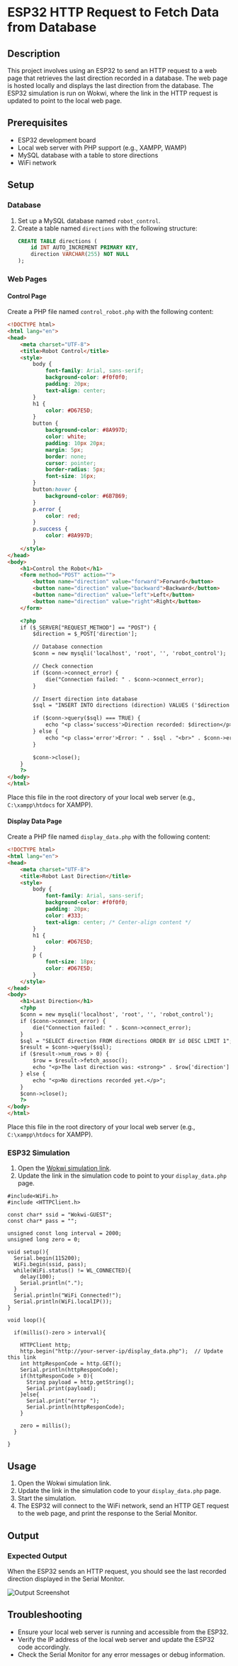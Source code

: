 # ESP32 HTTP Request to Fetch Data from Database

## Description

This project involves using an ESP32 to send an HTTP request to a web page that retrieves the last direction recorded in a database. The web page is hosted locally and displays the last direction from the database. The ESP32 simulation is run on Wokwi, where the link in the HTTP request is updated to point to the local web page.

## Prerequisites

- ESP32 development board
- Local web server with PHP support (e.g., XAMPP, WAMP)
- MySQL database with a table to store directions
- WiFi network

## Setup

### Database

1. Set up a MySQL database named `robot_control`.
2. Create a table named `directions` with the following structure:
   ```sql
   CREATE TABLE directions (
       id INT AUTO_INCREMENT PRIMARY KEY,
       direction VARCHAR(255) NOT NULL
   );
   ```

### Web Pages

#### Control Page

Create a PHP file named `control_robot.php` with the following content:
```html
<!DOCTYPE html>
<html lang="en">
<head>
    <meta charset="UTF-8">
    <title>Robot Control</title>
    <style>
        body {
            font-family: Arial, sans-serif;
            background-color: #f0f0f0;
            padding: 20px;
            text-align: center;
        }
        h1 {
            color: #D67E5D; 
        }
        button {
            background-color: #8A997D; 
            color: white;
            padding: 10px 20px;
            margin: 5px;
            border: none;
            cursor: pointer;
            border-radius: 5px;
            font-size: 16px;
        }
        button:hover {
            background-color: #6B7B69; 
        }
        p.error {
            color: red;
        }
        p.success {
            color: #8A997D; 
        }
    </style>
</head>
<body>
    <h1>Control the Robot</h1>
    <form method="POST" action="">
        <button name="direction" value="forward">Forward</button>
        <button name="direction" value="backward">Backward</button>
        <button name="direction" value="left">Left</button>
        <button name="direction" value="right">Right</button>
    </form>

    <?php
    if ($_SERVER["REQUEST_METHOD"] == "POST") {
        $direction = $_POST['direction'];

        // Database connection
        $conn = new mysqli('localhost', 'root', '', 'robot_control');

        // Check connection
        if ($conn->connect_error) {
            die("Connection failed: " . $conn->connect_error);
        }

        // Insert direction into database
        $sql = "INSERT INTO directions (direction) VALUES ('$direction')";

        if ($conn->query($sql) === TRUE) {
            echo "<p class='success'>Direction recorded: $direction</p>";
        } else {
            echo "<p class='error'>Error: " . $sql . "<br>" . $conn->error . "</p>";
        }

        $conn->close();
    }
    ?>
</body>
</html>
```
Place this file in the root directory of your local web server (e.g., `C:\xampp\htdocs` for XAMPP).

#### Display Data Page

Create a PHP file named `display_data.php` with the following content:
```html
<!DOCTYPE html>
<html lang="en">
<head>
    <meta charset="UTF-8">
    <title>Robot Last Direction</title>
    <style>
        body {
            font-family: Arial, sans-serif;
            background-color: #f0f0f0;
            padding: 20px;
            color: #333; 
            text-align: center; /* Center-align content */
        }
        h1 {
            color: #D67E5D; 
        }
        p {
            font-size: 18px;
            color: #D67E5D; 
        }
    </style>
</head>
<body>
    <h1>Last Direction</h1>
    <?php
    $conn = new mysqli('localhost', 'root', '', 'robot_control');
    if ($conn->connect_error) {
        die("Connection failed: " . $conn->connect_error);
    }
    $sql = "SELECT direction FROM directions ORDER BY id DESC LIMIT 1";
    $result = $conn->query($sql);
    if ($result->num_rows > 0) {
        $row = $result->fetch_assoc();
        echo "<p>The last direction was: <strong>" . $row['direction'] . "</strong></p>";
    } else {
        echo "<p>No directions recorded yet.</p>";
    }
    $conn->close();
    ?>
</body>
</html>
```
Place this file in the root directory of your local web server (e.g., `C:\xampp\htdocs` for XAMPP).

### ESP32 Simulation

1. Open the [Wokwi simulation link](https://wokwi.com/projects/393020133767191553).
2. Update the link in the simulation code to point to your `display_data.php` page.

```
#include<WiFi.h>
#include <HTTPClient.h>

const char* ssid = "Wokwi-GUEST";
const char* pass = "";

unsigned const long interval = 2000;
unsigned long zero = 0;

void setup(){
  Serial.begin(115200);
  WiFi.begin(ssid, pass);
  while(WiFi.status() != WL_CONNECTED){
    delay(100);
    Serial.println(".");
  }
  Serial.println("WiFi Connected!");
  Serial.println(WiFi.localIP());
}

void loop(){

  if(millis()-zero > interval){

    HTTPClient http;
    http.begin("http://your-server-ip/display_data.php");  // Update this link
    int httpResponCode = http.GET();
    Serial.println(httpResponCode);
    if(httpResponCode > 0){
      String payload = http.getString();
      Serial.print(payload);
    }else{
      Serial.print("error ");
      Serial.println(httpResponCode);
    }

    zero = millis();
  }
  
}
```

## Usage

1. Open the Wokwi simulation link.
2. Update the link in the simulation code to your `display_data.php` page.
3. Start the simulation.
4. The ESP32 will connect to the WiFi network, send an HTTP GET request to the web page, and print the response to the Serial Monitor.

## Output

### Expected Output

When the ESP32 sends an HTTP request, you should see the last recorded direction displayed in the Serial Monitor.

![Output Screenshot](https://github.com/Sarah3254/Smart-methods/blob/main/week3/Screenshot%202024-07-10%20164710.png)

## Troubleshooting

- Ensure your local web server is running and accessible from the ESP32.
- Verify the IP address of the local web server and update the ESP32 code accordingly.
- Check the Serial Monitor for any error messages or debug information.

